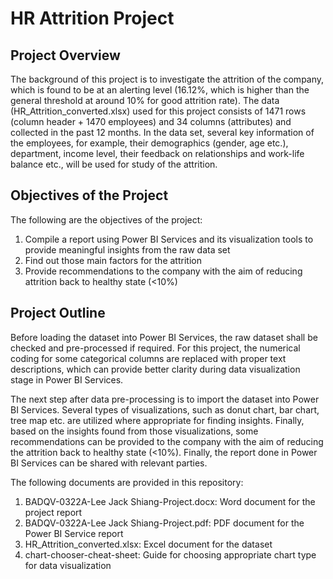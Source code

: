 # HR Attrition Project

## Project Overview
The background of this project is to investigate the attrition of the company, which is found to be at an alerting level (16.12%, which is higher than the general threshold at around 10% for good attrition rate). The data (HR_Attrition_converted.xlsx) used for this project consists of 1471 rows (column header + 1470 employees) and 34 columns (attributes) and collected in the past 12 months. In the data set, several key information of the employees, for example, their demographics (gender, age etc.), department, income level, their feedback on relationships and work-life balance etc., will be used for study of the attrition.

## Objectives of the Project
The following are the objectives of the project:
   1. Compile a report using Power BI Services and its visualization tools to provide meaningful insights from the raw data set
   2. Find out those main factors for the attrition
   3. Provide recommendations to the company with the aim of reducing attrition back to healthy state (<10%)

## Project Outline
Before loading the dataset into Power BI Services, the raw dataset shall be checked and pre-processed if required. For this project, the numerical coding for some categorical columns are replaced with proper text descriptions, which can provide better clarity during data visualization stage in Power BI Services.

The next step after data pre-processing is to import the dataset into Power BI Services. Several types of visualizations, such as donut chart, bar chart, tree map etc. are utilized where appropriate for finding insights. Finally, based on the insights found from those visualizations, some recommendations can be provided to the company with the aim of reducing the attrition back to healthy state (<10%). Finally, the report done in Power BI Services can be shared with relevant parties.

The following documents are provided in this repository:
   1. BADQV-0322A-Lee Jack Shiang-Project.docx: Word document for the project report
   2. BADQV-0322A-Lee Jack Shiang-Project.pdf: PDF document for the Power BI Service report
   3. HR_Attrition_converted.xlsx: Excel document for the dataset
   4.	chart-chooser-cheat-sheet: Guide for choosing appropriate chart type for data visualization
